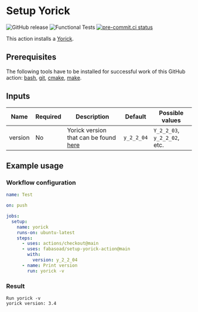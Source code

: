 # Setup Yorick

![GitHub release](https://img.shields.io/github/v/release/fabasoad/setup-yorick-action?include_prereleases)
![Functional Tests](https://github.com/fabasoad/setup-yorick-action/workflows/Functional%20Tests/badge.svg)
[![pre-commit.ci status](https://results.pre-commit.ci/badge/github/fabasoad/setup-yorick-action/main.svg)](https://results.pre-commit.ci/latest/github/fabasoad/setup-yorick-action/main)

This action installs a [Yorick](https://yorick.sourceforge.net).

## Prerequisites

The following tools have to be installed for successful work of this GitHub action:
[bash](https://www.gnu.org/software/bash), [git](https://git-scm.com), [cmake](https://cmake.org),
[make](https://www.gnu.org/software/make/manual/make.html).

## Inputs

| Name    | Required | Description                                                                  | Default    | Possible values              |
|---------|----------|------------------------------------------------------------------------------|------------|------------------------------|
| version | No       | Yorick version that can be found [here](https://github.com/LLNL/yorick/tags) | `y_2_2_04` | `Y_2_2_03`, `y_2_2_02`, etc. |

## Example usage

### Workflow configuration

```yaml
name: Test

on: push

jobs:
  setup:
    name: yorick
    runs-on: ubuntu-latest
    steps:
      - uses: actions/checkout@main
      - uses: fabasoad/setup-yorick-action@main
        with:
          version: y_2_2_04
      - name: Print version
        run: yorick -v
```

### Result

```shell
Run yorick -v
yorick version: 3.4
```
